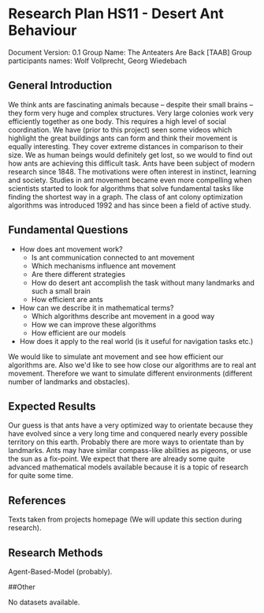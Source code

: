 # Research Plan HS11 - Desert Ant Behaviour

Document Version: 0.1
Group Name: The Anteaters Are Back [TAAB]
Group participants names: Wolf Vollprecht, Georg Wiedebach

## General Introduction

We think ants are fascinating animals because – despite their small brains – they form very huge and complex structures. Very large colonies work very efficiently together as one body. This requires a high level of social coordination. We have (prior to this project) seen some videos which highlight the great buildings ants can form and think their movement is equally interesting. They cover extreme distances in comparison to their size. We as human beings would definitely get lost, so we would to find out how ants are achieving this difficult task.
Ants have been subject of modern research since 1848. The motivations were often interest in instinct, learning and society. Studies in ant movement became even more compelling when scientists started to look for algorithms that solve fundamental tasks like finding the shortest way in a graph. The class of ant colony optimization algorithms was introduced 1992 and has since been a field of active study.

## Fundamental Questions

- How does ant movement work?
  - Is ant communication connected to ant movement
  - Which mechanisms influence ant movement
  - Are there different strategies
  - How do desert ant accomplish the task without many landmarks and such a small brain
  - How efficient are ants
- How can we describe it in mathematical terms?
  - Which algorithms describe ant movement in a good way
  - How we can improve these algorithms
  - How efficient are our models
- How does it apply to the real world (is it useful for navigation tasks etc.)

We would like to simulate ant movement and see how efficient our algorithms are. Also we'd like to see how close our algorithms are to real ant movement. Therefore we want to simulate different environments (different number of landmarks and obstacles).

## Expected Results

Our guess is that ants have a very optimized way to orientate because they have evolved since a very long time and conquered nearly every possible territory on this earth.
Probably there are more ways to orientate than by landmarks. Ants may have similar compass-like abilities as pigeons, or use the sun as a fix-point. 
We expect that there are already some quite advanced mathematical models available because it is a topic of research for quite some time.

## References 

Texts taken from projects homepage (We will update this section during research).

## Research Methods

Agent-Based-Model (probably).

##Other

No datasets available.

